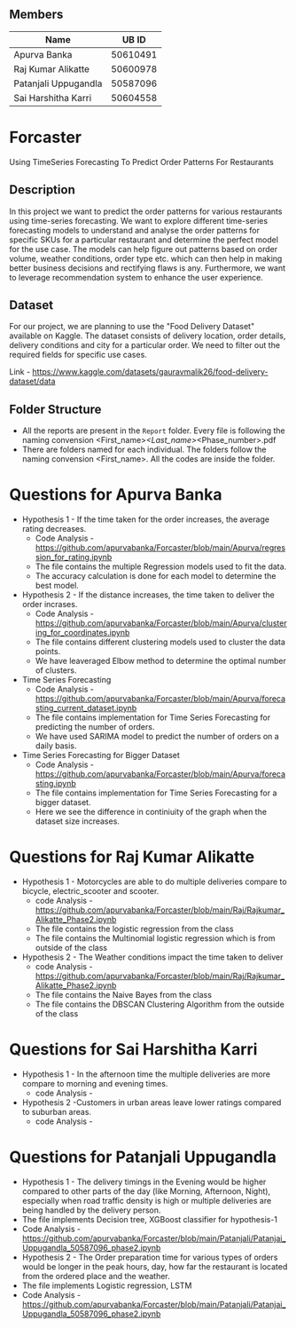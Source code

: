 ## Members

| Name                 | UB ID     |
|----------------------|-----------|
| Apurva Banka         |  50610491 |
| Raj Kumar Alikatte   |  50600978 | 
| Patanjali Uppugandla |  50587096 | 
| Sai Harshitha Karri  |  50604558 |

# Forcaster
Using TimeSeries Forecasting To Predict Order Patterns For Restaurants

## Description

In this project we want to predict the order patterns for various restaurants using time-series forecasting. We want to explore different time-series forecasting models to understand and analyse the order patterns for specific SKUs for a particular restaurant and determine the perfect model for the use case. The models can help figure out patterns based on order volume, weather conditions, order type etc. which can then help in making better business decisions and rectifying flaws is any. Furthermore, we want to leverage recommendation system to enhance the user experience.

## Dataset

For our project, we are planning to use the "Food Delivery Dataset" available on Kaggle. The dataset consists of delivery location, order details, delivery conditions and city for a particular order. We need to filter out the required fields for specific use cases.

Link - https://www.kaggle.com/datasets/gauravmalik26/food-delivery-dataset/data


## Folder Structure

- All the reports are present in the `Report` folder. Every file is following the naming convension <First_name>_<Last_name>_<Phase_number>.pdf
- There are folders named for each individual. The folders follow the naming convension <First_name>. All the codes are inside the folder.


# Questions for Apurva Banka
- Hypothesis 1 - If the time taken for the order increases, the average rating decreases.
   - Code Analysis - https://github.com/apurvabanka/Forcaster/blob/main/Apurva/regression_for_rating.ipynb
   - The file contains the multiple Regression models used to fit the data.
   - The accuracy calculation is done for each model to determine the best model.
- Hypothesis 2 - If the distance increases, the time taken to deliver the order incrases.
   - Code Analysis - https://github.com/apurvabanka/Forcaster/blob/main/Apurva/clustering_for_coordinates.ipynb
   - The file contains different clustering models used to cluster the data points.
   - We have leaveraged Elbow method to determine the optimal number of clusters.
- Time Series Forecasting
  - Code Analysis - https://github.com/apurvabanka/Forcaster/blob/main/Apurva/forecasting_current_dataset.ipynb
  - The file contains implementation for Time Series Forecasting for predicting the number of orders.
  - We have used SARIMA model to predict the number of orders on a daily basis.
- Time Series Forecasting for Bigger Dataset
  - Code Analysis - https://github.com/apurvabanka/Forcaster/blob/main/Apurva/forecasting.ipynb
  - The file contains implementation for Time Series Forecasting for a bigger dataset.
  - Here we see the difference in continiuity of the graph when the dataset size increases.

 # Questions for Raj Kumar Alikatte
 - Hypothesis 1 - Motorcycles are able to do multiple deliveries compare to bicycle, electric_scooter and scooter.
   - code Analysis - https://github.com/apurvabanka/Forcaster/blob/main/Raj/Rajkumar_Alikatte_Phase2.ipynb
   - The file contains the logistic regression from the class
   - The file contains the Multinomial logistic regression which is from outside of the class
 - Hypothesis 2 - The Weather conditions impact the time taken to deliver
   - code Analysis - https://github.com/apurvabanka/Forcaster/blob/main/Raj/Rajkumar_Alikatte_Phase2.ipynb
   - The file contains the Naive Bayes from the class
   - The file contains the DBSCAN Clustering Algorithm from the outside of the class

 
 # Questions for Sai Harshitha Karri
 - Hypothesis 1 - In the afternoon time the multiple deliveries are more compare to morning and evening times.
   - code Analysis - 
 - Hypothesis 2 -Customers in urban areas leave lower ratings compared to suburban areas.
   - code Analysis - 
 
 # Questions for Patanjali Uppugandla
 - Hypothesis 1 - The delivery timings in the Evening would be higher compared to other parts of the day (like Morning, Afternoon, Night), especially when road 
   traffic density is high or multiple deliveries are being handled by the delivery person.
 - The file implements Decision tree, XGBoost classifier for hypothesis-1
 - Code Analysis - https://github.com/apurvabanka/Forcaster/blob/main/Patanjali/Patanjai_Uppugandla_50587096_phase2.ipynb
 - Hypothesis 2 - The Order preparation time for various types of orders would be longer in the peak hours, day, how far the restaurant is located from the ordered 
   place and the weather.
 - The file implements Logistic regression, LSTM
 - Code Analysis - https://github.com/apurvabanka/Forcaster/blob/main/Patanjali/Patanjai_Uppugandla_50587096_phase2.ipynb
